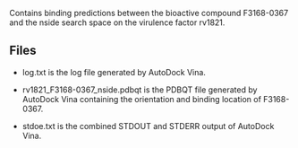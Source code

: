 Contains binding predictions between the bioactive compound F3168-0367 and the nside search space on the virulence factor rv1821.

## Files

- log.txt is the log file generated by AutoDock Vina.

- rv1821_F3168-0367_nside.pdbqt is the PDBQT file generated by AutoDock Vina containing the orientation and binding location of F3168-0367.

- stdoe.txt is the combined STDOUT and STDERR output of AutoDock Vina.

